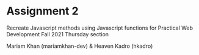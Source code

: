 # Assignment 2
Recreate Javascript methods using Javascript functions for Practical Web Development Fall 2021 Thursday section

Mariam Khan (mariamkhan-dev) & Heaven Kadro (hkadro)
